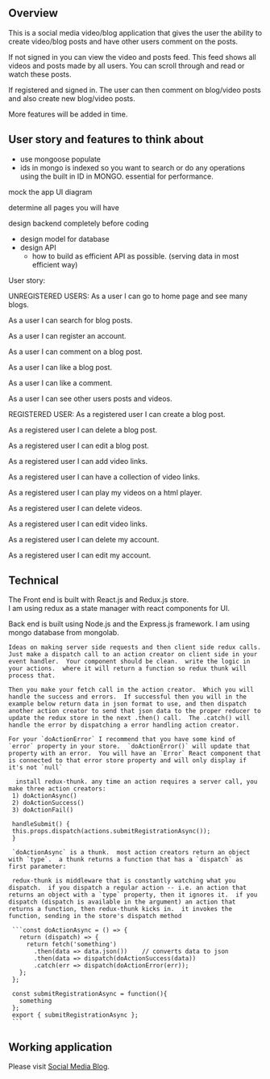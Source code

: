 ## Overview
This is a social media video/blog application that gives the user the ability to
create video/blog posts and have other users comment on the posts.

If not signed in you can view the video and posts feed.  This feed shows all videos
and posts made by all users.  You can scroll through and read or watch these posts.

If registered and signed in.  The user can then comment on blog/video posts and
also create new blog/video posts.  

More features will be added in time.  

## User story and features to think about
- use mongoose populate
- ids in mongo is indexed so you want to search or do any operations using the built in ID in MONGO.  essential for performance.

mock the app UI diagram

determine all pages you will have

design backend completely before coding
  - design model for database
  - design API
    - how to build as efficient API as possible.  (serving data in most efficient way)


User story:

UNREGISTERED USERS:
As a user I can go to home page and see many blogs.

As a user I can search for blog posts.

As a user I can register an account.

As a user I can comment on a blog post.

As a user I can like a blog post.

As a user I can like a comment.

As a user I can see other users posts and videos.

REGISTERED USER:
As a registered user I can create a blog post.

As a registered user I can delete a blog post.

As a registered user I can edit a blog post.

As a registered user I can add video links.

As a registered user I can have a collection of video links.

As a registered user I can play my videos on a html player.

As a registered user I can delete videos.

As a registered user I can edit video links.

As a registered user I can delete my account.

As a registered user I can edit my account.

## Technical
The Front end is built with React.js and Redux.js store.  
I am using redux as a state manager with react components for UI.

Back end is built using Node.js and the Express.js framework.  I am using
mongo database from mongolab.

    Ideas on making server side requests and then client side redux calls.  Just make a dispatch call to an action creator on client side in your event handler.  Your component should be clean.  write the logic in your actions.  where it will return a function so redux thunk will process that.

    Then you make your fetch call in the action creator.  Which you will handle the success and errors.  If successful then you will in the example below return data in json format to use, and then dispatch another action creator to send that json data to the proper reducer to update the redux store in the next .then() call.  The .catch() will handle the error by dispatching a error handling action creator.

    For your `doActionError` I recommend that you have some kind of `error` property in your store.  `doActionError()` will update that property with an error.  You will have an `Error` React component that is connected to that error store property and will only display if it's not `null`

      install redux-thunk. any time an action requires a server call, you make three action creators:
     1) doActionAsync()
     2) doActionSuccess()
     3) doActionFail()

     handleSubmit() {
     this.props.dispatch(actions.submitRegistrationAsync());
     }

     `doActionAsync` is a thunk.  most action creators return an object with `type`.  a thunk returns a function that has a `dispatch` as first parameter:

     redux-thunk is middleware that is constantly watching what you dispatch.  if you dispatch a regular action -- i.e. an action that returns an object with a `type` property, then it ignores it.  if you dispatch (dispatch is available in the argument) an action that returns a function, then redux-thunk kicks in.  it invokes the function, sending in the store's dispatch method

     ```const doActionAsync = () => {
       return (dispatch) => {
         return fetch('something')
           .then(data => data.json())    // converts data to json
           .then(data => dispatch(doActionSuccess(data))
           .catch(err => dispatch(doActionError(err));
       };
     };

     const submitRegistrationAsync = function(){
       something
     };
     export { submitRegistrationAsync };
     ```

## Working application
Please visit [Social Media Blog](https://murmuring-oasis-51784.herokuapp.com/show_videos).
